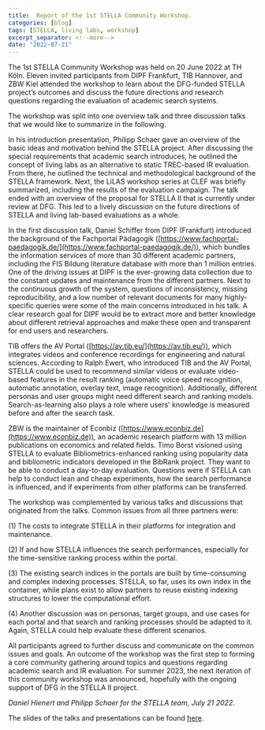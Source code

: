 ```yaml
---
title:  Report of the 1st STELLA Community Workshop.
categories: [blog]
tags: [STELLA, living labs, workshop]
excerpt_separator: <!--more-->
date: "2022-07-21"
---
```

<p>
The 1st STELLA Community Workshop was held on 20 June 2022 at TH Köln. Eleven invited participants from DIPF Frankfurt, TIB Hannover, and ZBW Kiel attended the workshop to learn about the DFG-funded STELLA project’s outcomes and discuss the future directions and research questions regarding the evaluation of academic search systems. 

<!--more-->

The workshop was split into one overview talk and three discussion talks that we would like to summarize in the following. 

In his introduction presentation, Philipp Schaer gave an overview of the basic ideas and motivation behind the STELLA project. After discussing the special requirements that academic search introduces, he outlined the concept of living labs as an alternative to static TREC-based IR evaluation. From there, he outlined the technical and methodological background of the STELLA framework. Next, the LiLAS workshop series at CLEF was briefly summarized, including the results of the evaluation campaign. The talk ended with an overview of the proposal for STELLA II that is currently under review at DFG. This led to a lively discussion on the future directions of STELLA and living lab-based evaluations as a whole.  

In the first discussion talk, Daniel Schiffer from DIPF (Frankfurt) introduced the background of the Fachportal Pädagogik ([https://www.fachportal-paedagogik.de/](https://www.fachportal-paedagogik.de/)), which bundles the information services of more than 30 different academic partners, including the FIS Bildung literature database with more than 1 million entries. One of the driving issues at DIPF is the ever-growing data collection due to the constant updates and maintenance from the different partners. Next to the continuous growth of the system, questions of inconsistency, missing reproducibility, and a low number of relevant documents for many highly-specific queries were some of the main concerns introduced in his talk. A clear research goal for DIPF would be to extract more and better knowledge about different retrieval approaches and make these open and transparent for end users and researchers. 

TIB offers the AV Portal ([https://av.tib.eu/](https://av.tib.eu/)), which integrates videos and conference recordings for engineering and natural sciences. According to Ralph Ewert, who introduced TIB and the AV Portal, STELLA could be used to recommend similar videos or evaluate video-based features in the result ranking (automatic voice speed recognition, automatic annotation, overlay text, image recognition). Additionally, different personas and user groups might need different search and ranking models. Search-as-learning also plays a role where users' knowledge is measured before and after the search task.

ZBW is the maintainer of Econbiz ([https://www.econbiz.de](https://www.econbiz.de)), an academic research platform with 13 million publications on economics and related fields. Timo Borst visioned using STELLA to evaluate Bibliometrics-enhanced ranking using popularity data and bibliometric indicators developed in the BibRank project. They want to be able to conduct a day-to-day evaluation. Questions were if STELLA can help to conduct lean and cheap experiments, how the search performance is influenced, and if experiments from other platforms can be transferred.

The workshop was complemented by various talks and discussions that originated from the talks. Common issues from all three partners were: 

(1) The costs to integrate STELLA in their platforms for integration and maintenance.

(2) If and how STELLA influences the search performances, especially for the time-sensitive ranking process within the portal. 

(3) The existing search indices in the portals are built by time-consuming and complex indexing processes. STELLA, so far, uses its own index in the container, while plans exist to allow partners to reuse existing indexing structures to lower the computational effort.

(4)  Another discussion was on personas, target groups, and use cases for each portal and that search and ranking processes should be adapted to it. Again, STELLA could help evaluate these different scenarios. 

All participants agreed to further discuss and communicate on the common issues and goals. An outcome of the workshop was the first step to forming a core community gathering around topics and questions regarding academic search and IR evaluation. For summer 2023, the next iteration of this community workshop was announced, hopefully with the ongoing support of DFG in the STELLA II project. 

*Daniel Hienert and Philipp Schaer for the STELLA team, July 21 2022.* 


The slides of the talks and presentations can be found [here](https://github.com/stella-project/stella-project.github.io/tree/main/static/pdf).
</p>